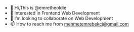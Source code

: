 - 👋 Hi,This is @emretheoldie
- 👀 Interested in Frontend Web Development
- 🤝 I’m looking to collaborate on Web Development
- 📫 How to reach me from mehmetemrebekci@gmail.com

